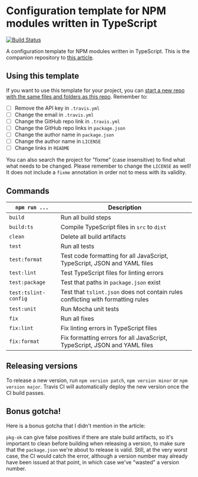 # Configuration template for NPM modules written in TypeScript

[![Build Status](https://travis-ci.com/MaximeKjaer/npm-ts-template.svg?token=soqG4sgcMQUgpCtPSUUr&branch=master)](https://travis-ci.com/MaximeKjaer/npm-ts-template)

A configuration template for NPM modules written in TypeScript. This is the companion repository to [this article](https://kjaer.io/ts-npm-config/).

## Using this template

If you want to use this template for your project, you can [start a new repo with the same files and folders as this repo](https://github.com/MaximeKjaer/npm-ts-template/generate). Remember to:

- [ ] Remove the API key in `.travis.yml`
- [ ] Change the email in `.travis.yml`
- [ ] Change the GitHub repo link in `.travis.yml`
- [ ] Change the GitHub repo links in `package.json`
- [ ] Change the author name in `package.json`
- [ ] Change the author name in `LICENSE`
- [ ] Change links in `README`

You can also search the project for "fixme" (case insensitive) to find what what needs to be changed. Please remember to change the `LICENSE` as well! It does not include a `fixme` annotation in order not to mess with its validity.

## Commands

| `npm run ...`        | Description                                                                      |
| -------------------- | -------------------------------------------------------------------------------- |
| `build`              | Run all build steps                                                              |
| `build:ts`           | Compile TypeScript files in `src` to `dist`                                      |
| `clean`              | Delete all build artifacts                                                       |
| `test`               | Run all tests                                                                    |
| `test:format`        | Test code formatting for all JavaScript, TypeScript, JSON and YAML files         |
| `test:lint`          | Test TypeScript files for linting errors                                         |
| `test:package`       | Test that paths in `package.json` exist                                          |
| `test:tslint-config` | Test that `tslint.json` does not contain rules conflicting with formatting rules |
| `test:unit`          | Run Mocha unit tests                                                             |
| `fix`                | Run all fixes                                                                    |
| `fix:lint`           | Fix linting errors in TypeScript files                                           |
| `fix:format`         | Fix formatting errors for all JavaScript, TypeScript, JSON and YAML files        |

## Releasing versions

To release a new version, run `npm version patch`, `npm version minor` or `npm version major`. Travis CI will automatically deploy the new version once the CI build passes.

## Bonus gotcha!

Here is a bonus gotcha that I didn't mention in the article:

`pkg-ok` can give false positives if there are stale build artifacts, so it's important to clean before building when releasing a version, to make sure that the `package.json` we're about to release is valid. Still, at the very worst case, the CI would catch the error, although a version number may already have been issued at that point, in which case we've "wasted" a version number.
